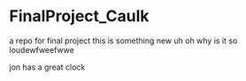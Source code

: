# FinalProject_Caulk
a repo for final project 
this is something new
uh oh why is it so loudewfweefwwe

jon has a great clock